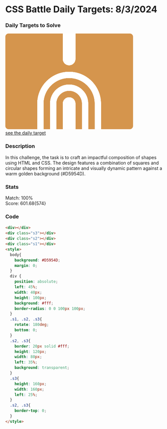 # CSS Battle Daily Targets: 8/3/2024

### Daily Targets to Solve
![picture of daily target](./images/8.png)  
[see the daily target](https://cssbattle.dev/play/d2do5giUJ97UakikvOW6)

### Description

In this challenge, the task is to craft an impactful composition of shapes using HTML and CSS. The design features a combination of squares and circular shapes forming an intricate and visually dynamic pattern against a warm golden background (#D5954D).

### Stats
Match: 100%  
Score: 601.68{574}

### Code

```html
<div></div>
<div class="s3"></div>
<div class="s2"></div>
<div class="s1"></div>
<style>
  body{
    background: #D5954D;
    margin: 0;
  }
  div {
    position: absolute;
    left: 45%;
    width: 40px;
    height: 100px;
    background: #fff;
    border-radius: 0 0 100px 100px;
  }
  .s1, .s2, .s3{
    rotate: 180deg;
    bottom: 0;
  }
  .s2, .s3{
    border: 20px solid #fff;
    height: 120px;
    width: 80px;
    left: 35%;
    background: transparent;
  }
  .s3{
    height: 160px;
    width: 160px;
    left: 25%;
  }
  .s2, .s3{
    border-top: 0;
  }
</style>
```
